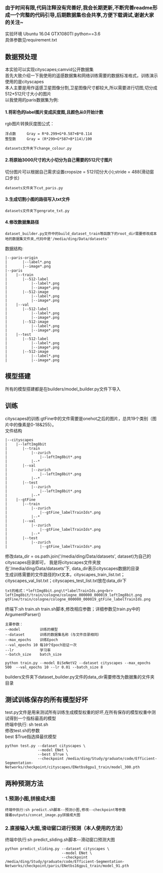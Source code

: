 ### 由于时间有限,代码注释没有完善好,我会长期更新,不断完善readme形成一个完整的代码引导,后期数据集也会共享,方便下载调试,谢谢大家的关注~
实验环境 Ubuntu 16.04 GTX1080TI python==3.6<br>
具体参数见requirement.txt<br>
## 数据预处理
本实验可以实现cityscapes;camvid公开数据集<br>
首先大致介绍一下我使用的遥感数据集和网络训练需要的数据标准格式，训练演示使用的是cityscapes<br>
本人主要是用作遥感卫星图像分割,卫星图像尺寸都较大,所以需要进行切图,切分成512*512尺寸大小的图片<br>
以我使用的paris数据集为例:<br>
#### 1.将彩色的label图片变成灰度图,且颜色从0开始计数
rgb图片转换灰度图公式： 
```
浮点数     Gray = R*0.299+G*0.587+B*0.114
整型数     Gray = (R*299+G*587+B*114)/100
```
```
datasets文件夹下change_colour.py
```
#### 2.将原始3000尺寸的大小切分为自己需要的512尺寸图片
切分图片可以根据自己需求设置cropsize = 512(切分大小);stride = 488(滑动窗口步长)
```
datasets文件夹下cut_paris.py
```
#### 3.生成切割小图的路径写入txt文件
```
datasets文件夹下gengrate_txt.py
```
#### 4.修改数据集路径
```
dataset_builder.py文件中的build_dataset_train等函数下的root_dir需要修改成本地的数据集文件夹,代码中是'/media/ding/Data/datasets'
```
数据结构:<br>
```
|--paris-origin
|       |--label*.png
|       |--image*.png
|--paris
|    |--train
|       |--512-label
|           |--label*.png
|           |--image*.png
|       |--512-image 
|           |--label*.png
|           |--image*.png    
|    |--val
|       |--512-label
|           |--label*.png
|           |--image*.png
|       |--512-image 
|           |--label*.png
|           |--image*.png    
|    |--test
|       |--512-label
|           |--label*.png
|           |--image*.png
|       |--512-image
|           |--label*.png
|           |--image*.png 
```

## 模型搭建
所有的模型搭建都是在builders/model_builder.py文件下导入
## 训练
cityscapes的训练:gtFine中的文件需要是onehot之后的图片，总共19个类别（图片中的像素是0-18&255）。<br>
文件结构<br>
```
|--cityscapes
|    |--leftImg8bit
|       |--train
|           |--zurich
|               |--leftImg8bit*.png
|           |--*
|       |--val
|           |--zurich
|               |--leftImg8bit*.png
|           |--*
|       |--test
|           |--zurich
|               |--leftImg8bit*.png
|           |--*
|    |--gtFine
|       |--train
|           |--zurich
|               |--gtFine_labelTrainIds*.png
|           |--*
|       |--val
|           |--zurich
|               |--gtFine_labelTrainIds*.png
|           |--*
|       |--test
|           |--zurich
|               |--gtFine_labelTrainIds*.png 
```
修改data_dir = os.path.join('/media/ding/Data/datasets', dataset)为自己的cityscapes目录即可，
我是将cityscapes文件夹放在'/media/ding/Data/datasets'下, data_dir表示cityscapes数据的目录<br>
生成训练需要的文件路径的txt文本，cityscapes_train_list.txt；cityscapes_val_list.txt；cityscapes_test_list.txt放在data_dir下<br>
```
txt的格式：*leftImg8bit.png\t*labelTrainIds.png<br>
leftImg8bit/train/cologne/cologne_000000_000019_leftImg8bit.png gtFine/train/cologne/cologne_000000_000019_gtFine_labelTrainIds.png
```


终端下:sh train.sh
train.sh脚本,修改相应参数；详细参数见train.py中的ArgumentParser()<br>
```
主要参数：
--model         训练的模型
--dataset       训练的数据集名称（与文件目录相同）
--max_epochs    训练Epoch
--val_epochs 10 每10个Epoch验证一次
--lr            学习率
--batch_size    batch_size
```
```
python train.py --model BiSeNetV2 --dataset cityscapes --max_epochs 500  --val_epochs 10 --lr 0.01 --batch_size 8
```
builders文件夹下dataset_builder.py文件的data_dir需要修改为数据集的文件夹目录

## 测试训练保存的所有模型好坏
test.py文件是用来测试所有训练生成模型权重的好坏,在所有保存的模型权重中测试得到一个指标最高的模型<br>
终端中执行: sh test.sh<br>
修改test.sh的参数<br>
best $True指选择最优模型<br>
```
python test.py --dataset cityscapes \
               --model ENet \
               --best $True \
               --checkpoint /media/ding/Study/graduate/code/Efficient-Segmentation-Networks/checkpoint/cityscapes/ENetbs8gpu1_train/model_300.pth
```
## 两种预测方法
### 1.预测小图,拼接成大图
```
终端中执行:sh predict.sh脚本--预测小图,修改--checkpoint等参数
接着outputs/concat_image.py拼接成大图

```
### 2.直接输入大图,滑动窗口进行预测（本人使用的方法）
终端中执行:sh predict_sliding.sh脚本--滑动窗口预测大图<br>
```
python predict_sliding.py --dataset cityscapes \
                          --model ENet \
                          --checkpoint /media/ding/Study/graduate/code/Efficient-Segmentation-Networks/checkpoint/paris/ENetbs16gpu1_train/model_91.pth
```

